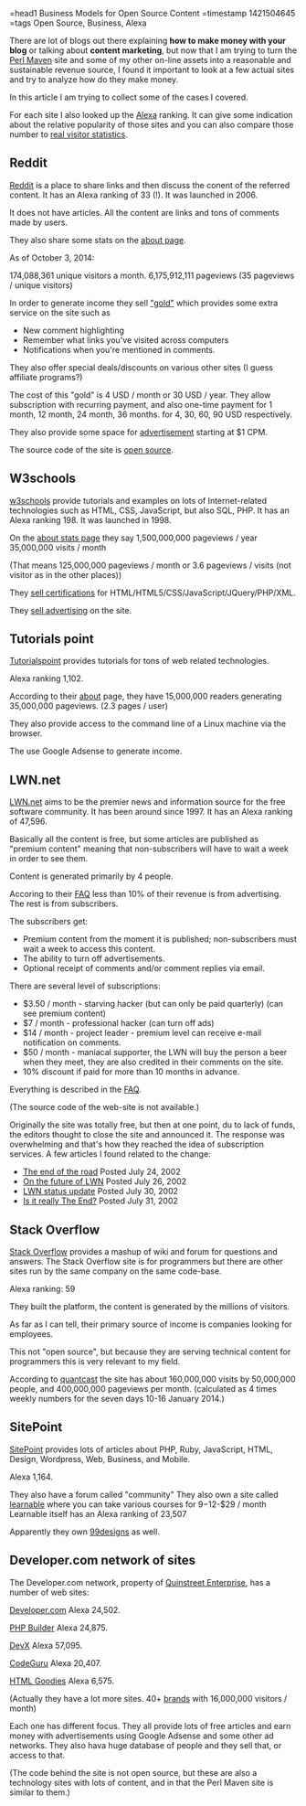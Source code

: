 =head1 Business Models for Open Source Content
=timestamp 1421504645
=tags Open Source, Business, Alexa



There are lot of blogs out there explaining <b>how to make money with your blog</b> or talking about
<b>content marketing</b>, but now that I am trying to turn the <a href="http://perlmaven.com/">Perl Maven</a> site
and some of my other on-line assets into a reasonable and sustainable revenue source, I found it important to look
at a few actual sites and try to analyze how do they make money.

In this article I am trying to collect some of the cases I covered.



For each site I also looked up the <a href="http://alexa.com/">Alexa</a> ranking. It can give some indication
about the relative popularity of those sites and you can also compare those
number to <a href="/meaning-of-alexa-rankings.html">real visitor statistics</a>.

<h2>Reddit</h2>

<a href="http://www.reddit.com/">Reddit</a> is a place to share links and then discuss the conent of the referred content.
It has an Alexa ranking of 33 (!).
It was launched in 2006.

It does not have articles. All the content are links and tons of comments made by users.

They also share some stats on the <a href="https://www.reddit.com/about/">about page</a>.

As of October 3, 2014:

174,088,361  unique visitors a month.  6,175,912,111 pageviews (35 pageviews / unique visitors)

In order to generate income they sell <a href="https://www.reddit.com/gold/about/">"gold"</a> which provides some extra service on the site such as 

<ul>
<li>New comment highlighting</li>
<li>Remember what links you've visited across computers</li>
<li>Notifications when you're mentioned in comments.</li>
</ul>

They also offer special deals/discounts on various other sites (I guess affiliate programs?)

The cost of this "gold" is 4 USD  / month  or 30 USD / year.
They allow subscription with recurring payment, and also one-time payment for 1 month, 12 month, 24 month, 36 months.
for 4, 30, 60, 90 USD respectively.

They also provide some space for <a href="https://www.reddit.com/advertising/">advertisement</a> starting
at $1 CPM.

The source code of the site is <a href="https://github.com/reddit/">open source</a>.

<h2>W3schools</h2>

<a href="http://w3schools.com/">w3schools</a> provide tutorials and examples on lots of Internet-related technologies
such as HTML, CSS, JavaScript, but also SQL, PHP.
It has an Alexa ranking 198.
It was launched in 1998.

On the <a href="http://www.w3schools.com/about/about_pagehits.asp">about stats page</a> they say
1,500,000,000 pageviews / year
35,000,000 visits / month

(That means 125,000,000 pageviews / month or 3.6 pageviews / visits (not visitor as in the other places))

They <a href="http://www.w3schools.com/cert/default.asp">sell certifications</a> for HTML/HTML5/CSS/JavaScript/JQuery/PHP/XML.

They <a href="http://www.w3schools.com/about/about_advert.asp">sell advertising</a> on the site.


<h2>Tutorials point</h2>

<a href="http://www.tutorialspoint.com/">Tutorialspoint</a> provides tutorials for tons of
web related technologies.

Alexa ranking 1,102.

According to their <a href="http://www.tutorialspoint.com/about/index.htm">about</a> page,
they have 15,000,000 readers generating 35,000,000 pageviews. (2.3 pages / user)

They also provide access to the command line of a Linux machine via the browser.

The use Google Adsense to generate income.


<h2>LWN.net</h2>

<a href="http://lwn.net/">LWN.net</a> aims to be the premier news and information source for the free software community.
It has been around since 1997.  It has an Alexa ranking of 47,596.

Basically all the content is free, but some articles are published as "premium content" meaning that non-subscribers
will have to wait a week in order to see them.

Content is generated primarily by 4 people. 

Accoring to their <a href="https://lwn.net/op/FAQ.lwn">FAQ</a> less than 10% of their revenue is from advertising.
The rest is from subscribers.

The subscribers get:

<ul>
<li>Premium content from the moment it is published; non-subscribers must wait a week to access this content.</li>
<li>The ability to turn off advertisements.</li>
<li>Optional receipt of comments and/or comment replies via email.</li>
</ul>

There are several level of subscriptions:
<ul>
<li>$3.50 / month - starving hacker (but can only be paid quarterly) (can see premium content)</li>
<li>$7    / month - professional hacker (can turn off ads)</li>
<li>$14   / month - project leader - premium level can receive e-mail notification on comments.</li>
<li>$50   / month - maniacal supporter, the LWN will buy the person a beer when they meet, they are also credited in their comments on the site.</li>
<li>10% discount if paid for more than 10 months in advance.</li>
</ul>

Everything is described in the <a href="https://lwn.net/op/FAQ.lwn">FAQ</a>.

(The source code of the web-site is not available.)

Originally the site was totally free, but then at one point, du to lack of funds, the editors thought to close the site
and announced it. The response was overwhelming and that's how they reached the idea of subscription services.
A few articles I found related to the change:

<ul>
<li><a href="http://lwn.net/Articles/5409/">The end of the road</a> Posted July 24, 2002</li>
<li><a href="http://lwn.net/Articles/5838/">On the future of LWN</a> Posted July 26, 2002</li>
<li><a href="http://lwn.net/Articles/6197/">LWN status update</a> Posted July 30, 2002</li>
<li><a href="http://lwn.net/Articles/6456/">Is it really The End?</a> Posted July 31, 2002</li>
</ul>


<h2>Stack Overflow</h2>

<a href="http://stackoverflow.com/">Stack Overflow</a> provides a mashup of wiki and forum for questions and answers.
The Stack Overflow site is for programmers but there are other sites run by the same company on the same code-base.

Alexa ranking: 59

They built the platform, the content is generated by the millions of visitors.

As far as I can tell, their primary source of income is companies looking for employees.

This not "open source", but because they are serving technical content for programmers this is very relevant to
my field.

According to <a href="https://www.quantcast.com/stackoverflow.com">quantcast</a> the site has
about 160,000,000 visits by 50,000,000 people, and 400,000,000 pageviews per month.
(calculated as 4 times weekly numbers for the seven days 10-16 January 2014.)

<h2>SitePoint</h2>

<a href="http://www.sitepoint.com/">SitePoint</a> provides lots of articles
about PHP, Ruby, JavaScript, HTML, Design, Wordpress, Web, Business, and Mobile.

Alexa 1,164.

They also have a forum called "community"
They also own a site called <a href="https://learnable.com/">learnable</a> where you can take
various courses for $9-$12-$29 / month
Learnable itself has an Alexa ranking of 23,507

Apparently they own <a href="http://99designs.com/">99designs</a> as well.

<h2>Developer.com network of sites</h2>

The Developer.com network, property of <a href="http://quinstreetenterprise.com/">Quinstreet Enterprise</a>,
has a number of web sites:

<a href="http://www.developer.com/">Developer.com</a> Alexa 24,502.

<a href="http://www.phpbuilder.com/">PHP Builder</a> Alexa 24,875.

<a href="http://devx.com/">DevX</a> Alexa 57,095.

<a href="http://codeguru.com/">CodeGuru</a> Alexa 20,407.

<a href="http://www.htmlgoodies.com/">HTML Goodies</a> Alexa 6,575.

(Actually they have a lot more sites. 40+ <a href="http://quinstreetenterprise.com/brands">brands</a> with 16,000,000 visitors / month)

Each one has different focus. They all provide lots of free articles
and earn money with advertisements using Google Adsense and some other
ad networks. They also hava huge database of people and they sell that,
or access to that.

(The code behind the site is not open source, but these are also a technology sites with lots of content, and in that
the Perl Maven site is similar to them.)

